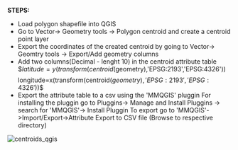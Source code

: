 **STEPS:**
- Load polygon shapefile into QGIS
- Go to Vector-> Geometry tools -> Polygon centroid and create a centroid point layer
- Export the coordinates of the created centroid by going to Vector-> Geomtry tools -> Export/Add geometry columns
- Add two columns(Decimal - lenght 10) in the centroid attribute table 
            $$latitude=y(transform(centroid($geometry),'EPSG:2193','EPSG:4326'))$$
            $$longitude=x(transform(centroid($geometry),'EPSG:2193','EPSG:4326'))$$
- Export the attribute table to a csv using the 'MMQGIS' pluggin
            For installing the pluggin go to Pluggins-> Manage and Install Pluggins -> search for 'MMQGIS'-> Install Pluggin
            To export go to 'MMQGIS'->Import/Export->Attribute Export to CSV file (Browse to respective directory)

![centroids_qgis](qgis_centoids.png)

